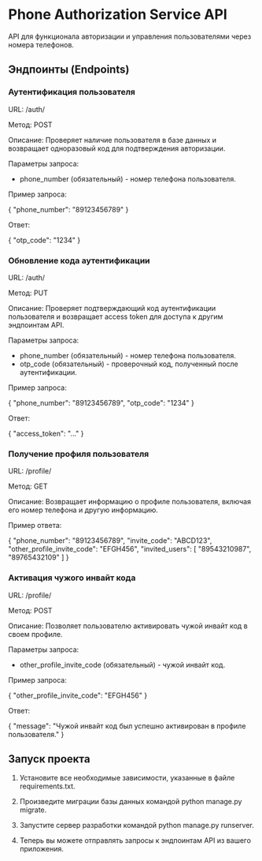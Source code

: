 # Phone Authorization Service API

API для функционала авторизации и управления пользователями через номера телефонов.

## Эндпоинты (Endpoints)

### Аутентификация пользователя

URL: /auth/

Метод: POST

Описание: Проверяет наличие пользователя в базе данных и возвращает одноразовый код для подтверждения авторизации.

Параметры запроса:
- phone_number (обязательный) - номер телефона пользователя.

Пример запроса:

{
    "phone_number": "89123456789"
}

Ответ:

{
    "otp_code": "1234"
}

### Обновление кода аутентификации

URL: /auth/

Метод: PUT

Описание: Проверяет подтверждающий код аутентификации пользователя и возвращает access token для доступа к другим эндпоинтам API.

Параметры запроса:
- phone_number (обязательный) - номер телефона пользователя.
- otp_code (обязательный) - проверочный код, полученный после аутентификации.

Пример запроса:

{
    "phone_number": "89123456789",
    "otp_code": "1234"
}

Ответ:

{
    "access_token": "..."
}

### Получение профиля пользователя

URL: /profile/

Метод: GET

Описание: Возвращает информацию о профиле пользователя, включая его номер телефона и другую информацию.

Пример ответа:

{
    "phone_number": "89123456789",
    "invite_code": "ABCD123",
    "other_profile_invite_code": "EFGH456",
    "invited_users": [
        "89543210987",
        "89765432109"
    ]
}

### Активация чужого инвайт кода

URL: /profile/

Метод: POST

Описание: Позволяет пользователю активировать чужой инвайт код в своем профиле.

Параметры запроса:
- other_profile_invite_code (обязательный) - чужой инвайт код.

Пример запроса:

{
    "other_profile_invite_code": "EFGH456"
}

Ответ:

{
    "message": "Чужой инвайт код был успешно активирован в профиле пользователя."
}

## Запуск проекта

1. Установите все необходимые зависимости, указанные в файле requirements.txt.

2. Произведите миграции базы данных командой python manage.py migrate.

3. Запустите сервер разработки командой python manage.py runserver.

4. Теперь вы можете отправлять запросы к эндпоинтам API из вашего приложения.